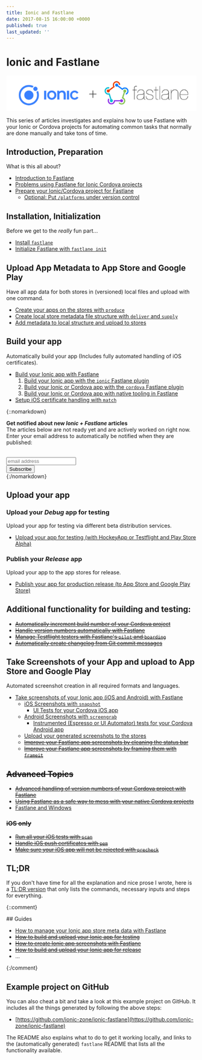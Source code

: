 ```yaml
---
title: Ionic and Fastlane
date: 2017-08-15 16:00:00 +0000
published: true
last_updated: ''
---
```

# Ionic and Fastlane

![Ionic + Fastlane](fastlane/images/ionic_fastlane.png)

This series of articles investigates and explains how to use Fastlane with your Ionic or Cordova projects for automating common tasks that normally are done manually and take tons of time.

## Introduction, Preparation

What is this all about?

- [Introduction to Fastlane](fastlane/introduction-to-fastlane.md)
- [Problems using Fastlane for Ionic Cordova projects](fastlane/problems-with-using-fastlane-for-ionic.md)
- [Prepare your Ionic/Cordova project for Fastlane](fastlane/prepare-your-ionic-project-for-fastlane.md)
  - [Optional: Put `/platforms` under version control](fastlane/put-platforms-under-version-control.md)

## Installation, Initialization

Before we get to the _really_ fun part...

- [Install `fastlane`](fastlane/install-fastlane.md)
- [Initialize Fastlane with `fastlane init`](fastlane/initialize-fastlane-for-your-cordova-ios-and-android-apps.md)

## Upload App Metadata to App Store and Google Play

Have all app data for both stores in (versioned) local files and upload with one command.

- [Create your apps on the stores with `produce`](fastlane/create-your-remote-app-with-fastlane.md)
- [Create local store metadata file structure with `deliver` and `supply`](fastlane/create-local-file-structure.md)
- [Add metadata to local structure and upload to stores](fastlane/add-metadata-and-upload.md)

## Build your app

Automatically build your app (Includes fully automated handling of iOS certificates).

- [Build your Ionic app with Fastlane](fastlane/build-your-project.md)
  1. [Build your Ionic app with the `ionic` Fastlane plugin](fastlane/build-your-project-with-ionic-plugin.md)
  1. [Build your Ionic or Cordova app with the `cordova` Fastlane plugin](fastlane/build-your-project-with-cordova-plugin.md)
  1. [Build your Ionic or Cordova app with native tooling in Fastlane](fastlane/build-your-project-with-native-tooling.md)
- [Setup iOS certificate handling with `match`](fastlane/setup-ios-certificate-handling.md)

{::nomarkdown}
<div id="update-box">

  <strong>Get notified about new <em>Ionic + Fastlane</em> articles</strong><br>
  The articles below are not ready yet and are actively worked on right now. Enter your email address to automatically be notified when they are published:<br>
  <br>

<!-- Begin MailChimp Signup Form -->
<link href="//cdn-images.mailchimp.com/embedcode/horizontal-slim-10_7.css" rel="stylesheet" type="text/css">
<style type="text/css">
  #mc_embed_signup{ clear:left; font:14px Helvetica,Arial,sans-serif; width:100%;}
</style>
<div id="mc_embed_signup">
  <form action="//zone.us16.list-manage.com/subscribe/post?u=343ee35d12246a68f6310af0c&amp;id=b0d2853531" method="post" id="mc-embedded-subscribe-form" name="mc-embedded-subscribe-form" class="validate" target="_blank" novalidate>
    <div id="mc_embed_signup_scroll">
      <input type="email" value="" name="EMAIL" class="email" id="mce-EMAIL" placeholder="email address" required>
        <!-- real people should not fill this in and expect good things - do not remove this or risk form bot signups-->
      <div style="position: absolute; left: -5000px;" aria-hidden="true"><input type="text" name="b_343ee35d12246a68f6310af0c_b0d2853531" tabindex="-1" value=""></div>
      <div class="clear"><input type="submit" value="Subscribe" name="subscribe" id="mc-embedded-subscribe" class="button"></div>
    </div>
  </form>
</div>
<!--End mc_embed_signup-->

</div>
{:/nomarkdown}

<div id="future-content">

## Upload your app

### Upload your _Debug_ app for testing

Upload your app for testing via different beta distribution services.

- [Upload your app for testing (with HockeyApp or Testflight and Play Store Alpha)](fastlane/upload-for-testing.md)

### Publish your _Release_ app

Upload your app to the app stores for release.

- [Publish your app for production release (to App Store and Google Play Store)](fastlane/publish-your-app.md)

## Additional functionality for building and testing:

- ~~[Automatically increment build number of your Cordova project](fastlane/increment-build-number.md)~~
- ~~[Handle version numbers automatically with Fastlane](fastlane/handle-version-numbers-automatically-with-fastlane.md)~~
- ~~[Manage Testflight testers with Fastlane's `pilot` and `boarding`](fastlane/manage-testflight-testers-with-fastlane.md)~~
- ~~[Automatically create changelog from Git commit messages](fastlane/automatically-create-changelogs-from-git-commit-messages.md)~~

## Take Screenshots of your App and upload to App Store and Google Play

Automated screenshot creation in all required formats and languages.

- [Take screenshots of your Ionic app (iOS and Android) with Fastlane](fastlane/take-screenshots-of-your-ionic-app-ios-ad-android-with-fastlane.md)
  - [iOS Screenshots with `snapshot`](fastlane/ios-screenshots-with-snapshot.md)
    - [UI Tests for your Cordova iOS app](fastlane/uitest-for-cordova-apps.md)
  - [Android Screenshots with `screengrab`](fastlane/android-screenshots-with-screengrab.md)
    - [Instrumented (Espresso or UI Automator) tests for your Cordova Android app](fastlane/instrumented-espresso-or-ui-automator-tests-for-android-cordova-apps.md)
  - [Upload your generated screenshots to the stores](fastlane/upload-generated-screenshots.md)
  - ~~[Improve your Fastlane app screenshots by cleaning the status bar](fastlane/improve-generated-screenshots-by-cleaning-status-bar.md)~~
  - ~~[Improve your Fastlane app screenshots by framing them with `frameit`](fastlane/improve-screenshots-by-framing-them.md)~~

## ~~Advanced Topics~~

- ~~[Advanced handling of version numbers of your Cordova project with Fastlane](fastlane/advanced-handling-of-version-numbers-with-fastlane.md)~~
- ~~[Using Fastlane as a safe way to mess with your native Cordova projects](fastlane/mess-with-your-native-cordova-projects-with-fastlane.md)~~
- [Fastlane and Windows](fastlane/fastlane-and-windows.md)

### ~~iOS only~~

- ~~[Run all your iOS tests with `scan`](fastlane/run-all-your-tests-with-scan.md)~~
- ~~[Handle iOS push certificates with `pem`](fastlane/handle-ios-push-certificates-with-fastlane.md)~~
- ~~[Make sure your iOS app will not be rejected with `precheck`](fastlane/check-your-ios-metadata-with-precheck.md)~~

</div>

## TL;DR

If you don't have time for all the explanation and nice prose I wrote, here is a [TL;DR version](fastlane/TLDR.md) that only lists the commands, necessary inputs and steps for everything.

{::comment}
<div id="future-content">
## Guides

- [How to manage your Ionic app store meta data with Fastlane](TODO)
- ~~[How to build and upload your Ionic app for testing](TODO)~~
- ~~[How to create Ionic app screenshots with Fastlane](TODO)~~
- ~~[How to build and upload your Ionic app for release](TODO)~~
- ...

</div>
{:/comment}

## Example project on GitHub

You can also cheat a bit and take a look at this example project on GitHub. It includes all the things generated by following the above steps:

- [https://github.com/ionic-zone/ionic-fastlane](https://github.com/ionic-zone/ionic-fastlane)

The README also explains what to do to get it working locally, and links to the (automatically generated) `fastlane` README that lists all the functionality available.
